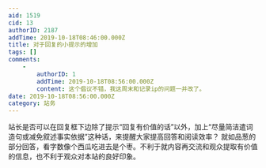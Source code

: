 ```yaml
---
aid: 1519
cid: 13
authorID: 2187
addTime: 2019-10-18T08:46:00.000Z
title: 对于回复的小提示的增加
tags: []
comments:
    -
        authorID: 1
        addTime: 2019-10-18T08:56:00.000Z
        content: 这个倡议不错，我这周末和记录ip的问题一并改了。
date: 2019-10-18T08:56:00.000Z
category: 站务
---
```


站长是否可以在回复框下边除了提示“回复有价值的话”以外，加上“尽量简洁遣词造句或减免叙述事实依据”这种话，来提醒大家提高回答和阅读效率？ 就如品葱的部分回答，看字数像个西瓜吃进去是个枣。不利于就内容再交流和观众提取有价值的信息，也不利于观众对本站的良好印象。
